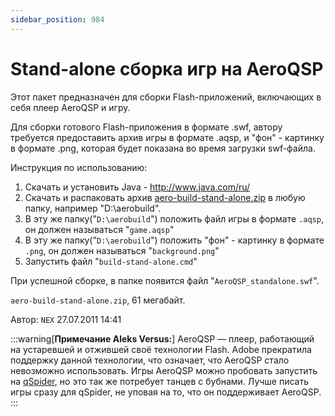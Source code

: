 ```yaml
---
sidebar_position: 984
---
```


# Stand-alone сборка игр на AeroQSP
<!-- [:informarch_standalone_aeroqsp] -->

Этот пакет предназначен для сборки Flash-приложений, включающих в себя плеер AeroQSP и игру.

Для сборки готового Flash-приложения в формате .swf, автору требуется предоставить архив игры в формате .aqsp, и "фон" - картинку в формате .png, которая будет показана во время загрузки swf-файла.

Инструкция по использованию:

1. Скачать и установить Java - http://www.java.com/ru/
2. Скачать и распаковать архив [aero-build-stand-alone.zip](https://qsp.org/tools/upload/aero-build-stand-alone.zip) в любую папку, например "D:\aerobuild".
3. В эту же папку("`D:\aerobuild`") положить файл игры в формате `.aqsp`, он должен называться "`game.aqsp`"
4. В эту же папку("`D:\aerobuild`") положить "фон" - картинку в формате `.png`, он должен называться "`background.png`"
5. Запустить файл "`build-stand-alone.cmd`"

При успешной сборке, в папке появится файл "`AeroQSP_standalone.swf`".

`aero-build-stand-alone.zip`, 61 мегабайт.

Автор: `NEX`
27.07.2011 14:41

:::warning[**Примечание Aleks Versus:**]
AeroQSP — плеер, работающий на устаревшей и отжившей своё технологии Flash. Adobe прекратила поддержку данной технологии, что означает, что AeroQSP стало невозможно использовать. Игры AeroQSP можно пробовать запустить на [qSpider](https://aleksversus.github.io/howdo_faq/articles/qspider_0004#qspider_0120), но это так же потребует танцев с бубнами. Лучше писать игры сразу для qSpider, не уповая на то, что он поддерживает AeroQSP.
:::
